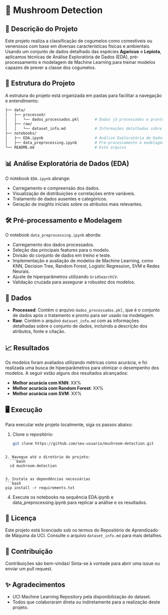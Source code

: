 # 🍄 Mushroom Detection

## 📄 Descrição do Projeto
Este projeto realiza a classificação de cogumelos como comestíveis ou venenosos com base em diversas características físicas e ambientais. Usando um conjunto de dados detalhado das espécies **Agaricus** e **Lepiota**, aplicamos técnicas de Análise Exploratória de Dados (EDA), pré-processamento e modelagem de Machine Learning para treinar modelos capazes de prever a classe dos cogumelos.

## 📂 Estrutura do Projeto
A estrutura do projeto está organizada em pastas para facilitar a navegação e entendimento:

```bash
├── data/
│   ├── processed/
│   │   └── dados_processados.pkl       # Dados já processados e prontos para modelagem
│   ├── raw/
│   │   └── dataset_info.md             # Informações detalhadas sobre o conjunto de dados
├── notebooks/
│   ├── EDA.ipynb                       # Análise Exploratória de Dados e tratamento inicial
│   ├── data_preprocessing.ipynb        # Pré-processamento e modelagem dos dados
└── README.md                           # Este arquivo
```

## 📊 Análise Exploratória de Dados (EDA)
O notebook `EDA.ipynb` abrange:

- Carregamento e compreensão dos dados.
- Visualização de distribuições e correlações entre variáveis.
- Tratamento de dados ausentes e categóricos.
- Geração de insights iniciais sobre os atributos mais relevantes.

## 🛠️ Pré-processamento e Modelagem
O notebook `data_preprocessing.ipynb` aborda:

- Carregamento dos dados processados.
- Seleção das principais features para o modelo.
- Divisão do conjunto de dados em treino e teste.
- Implementação e avaliação de modelos de Machine Learning, como KNN, Decision Tree, Random Forest, Logistic Regression, SVM e Redes Neurais.
- Ajuste de hiperparâmetros utilizando `GridSearchCV`.
- Validação cruzada para assegurar a robustez dos modelos.

## 📁 Dados
- **Processed**: Contém o arquivo `dados_processados.pkl`, que é o conjunto de dados após o tratamento e pronto para ser usado na modelagem.
- **Raw**: Contém o arquivo `dataset_info.md` com as informações detalhadas sobre o conjunto de dados, incluindo a descrição dos atributos, fonte e citação.

## 📈 Resultados
Os modelos foram avaliados utilizando métricas como acurácia, e foi realizada uma busca de hiperparâmetros para otimizar o desempenho dos modelos. A seguir estão alguns dos resultados alcançados:

- **Melhor acurácia com KNN**: XX%
- **Melhor acurácia com Random Forest**: XX%
- **Melhor acurácia com SVM**: XX%

## 🖥️ Execução
Para executar este projeto localmente, siga os passos abaixo:

1. Clone o repositório:
   ```bash
   git clone https://github.com/seu-usuario/mushroom-detection.git
```

2. Navegue até o diretório do projeto:
  ```bash
  cd mushroom-detection


3. Instale as dependências necessárias
```bash
pip install -r requirements.txt
```
4. Execute os notebooks na sequência EDA.ipynb e data_preprocessing.ipynb para replicar a análise e os resultados.

## 📝 Licença
Este projeto está licenciado sob os termos do Repositório de Aprendizado de Máquina da UCI. Consulte o arquivo `dataset_info.md` para mais detalhes.

## 🤝 Contribuição
Contribuições são bem-vindas! Sinta-se à vontade para abrir uma issue ou enviar um pull request.

## ✨ Agradecimentos
- UCI Machine Learning Repository pela disponibilização do dataset.
- Todos que colaboraram direta ou indiretamente para a realização deste projeto.